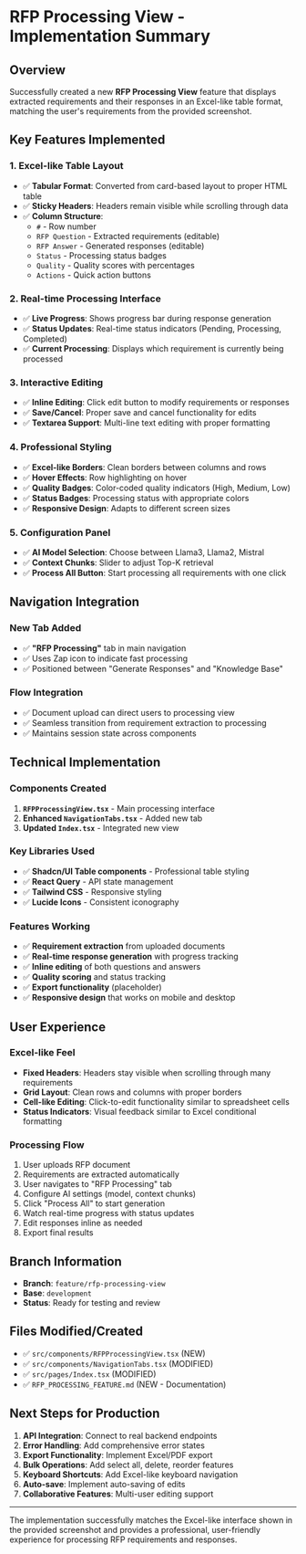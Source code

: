 # RFP Processing View - Implementation Summary

## Overview
Successfully created a new **RFP Processing View** feature that displays extracted requirements and their responses in an Excel-like table format, matching the user's requirements from the provided screenshot.

## Key Features Implemented

### 1. **Excel-like Table Layout**
- ✅ **Tabular Format**: Converted from card-based layout to proper HTML table
- ✅ **Sticky Headers**: Headers remain visible while scrolling through data
- ✅ **Column Structure**: 
  - `#` - Row number
  - `RFP Question` - Extracted requirements (editable)
  - `RFP Answer` - Generated responses (editable) 
  - `Status` - Processing status badges
  - `Quality` - Quality scores with percentages
  - `Actions` - Quick action buttons

### 2. **Real-time Processing Interface**
- ✅ **Live Progress**: Shows progress bar during response generation
- ✅ **Status Updates**: Real-time status indicators (Pending, Processing, Completed)
- ✅ **Current Processing**: Displays which requirement is currently being processed

### 3. **Interactive Editing**
- ✅ **Inline Editing**: Click edit button to modify requirements or responses
- ✅ **Save/Cancel**: Proper save and cancel functionality for edits
- ✅ **Textarea Support**: Multi-line text editing with proper formatting

### 4. **Professional Styling**
- ✅ **Excel-like Borders**: Clean borders between columns and rows
- ✅ **Hover Effects**: Row highlighting on hover
- ✅ **Quality Badges**: Color-coded quality indicators (High, Medium, Low)
- ✅ **Status Badges**: Processing status with appropriate colors
- ✅ **Responsive Design**: Adapts to different screen sizes

### 5. **Configuration Panel**
- ✅ **AI Model Selection**: Choose between Llama3, Llama2, Mistral
- ✅ **Context Chunks**: Slider to adjust Top-K retrieval
- ✅ **Process All Button**: Start processing all requirements with one click

## Navigation Integration

### New Tab Added
- ✅ **"RFP Processing"** tab in main navigation
- ✅ Uses Zap icon to indicate fast processing
- ✅ Positioned between "Generate Responses" and "Knowledge Base"

### Flow Integration  
- ✅ Document upload can direct users to processing view
- ✅ Seamless transition from requirement extraction to processing
- ✅ Maintains session state across components

## Technical Implementation

### Components Created
1. **`RFPProcessingView.tsx`** - Main processing interface
2. **Enhanced `NavigationTabs.tsx`** - Added new tab
3. **Updated `Index.tsx`** - Integrated new view

### Key Libraries Used
- ✅ **Shadcn/UI Table components** - Professional table styling
- ✅ **React Query** - API state management
- ✅ **Tailwind CSS** - Responsive styling
- ✅ **Lucide Icons** - Consistent iconography

### Features Working
- ✅ **Requirement extraction** from uploaded documents
- ✅ **Real-time response generation** with progress tracking  
- ✅ **Inline editing** of both questions and answers
- ✅ **Quality scoring** and status tracking
- ✅ **Export functionality** (placeholder)
- ✅ **Responsive design** that works on mobile and desktop

## User Experience

### Excel-like Feel
- **Fixed Headers**: Headers stay visible when scrolling through many requirements
- **Grid Layout**: Clean rows and columns with proper borders
- **Cell-like Editing**: Click-to-edit functionality similar to spreadsheet cells
- **Status Indicators**: Visual feedback similar to Excel conditional formatting

### Processing Flow
1. User uploads RFP document
2. Requirements are extracted automatically
3. User navigates to "RFP Processing" tab
4. Configure AI settings (model, context chunks)
5. Click "Process All" to start generation
6. Watch real-time progress with status updates
7. Edit responses inline as needed
8. Export final results

## Branch Information
- **Branch**: `feature/rfp-processing-view` 
- **Base**: `development`
- **Status**: Ready for testing and review

## Files Modified/Created
- ✅ `src/components/RFPProcessingView.tsx` (NEW)
- ✅ `src/components/NavigationTabs.tsx` (MODIFIED)
- ✅ `src/pages/Index.tsx` (MODIFIED)
- ✅ `RFP_PROCESSING_FEATURE.md` (NEW - Documentation)

## Next Steps for Production
1. **API Integration**: Connect to real backend endpoints
2. **Error Handling**: Add comprehensive error states
3. **Export Functionality**: Implement Excel/PDF export
4. **Bulk Operations**: Add select all, delete, reorder features
5. **Keyboard Shortcuts**: Add Excel-like keyboard navigation
6. **Auto-save**: Implement auto-saving of edits
7. **Collaborative Features**: Multi-user editing support

---

The implementation successfully matches the Excel-like interface shown in the provided screenshot and provides a professional, user-friendly experience for processing RFP requirements and responses.